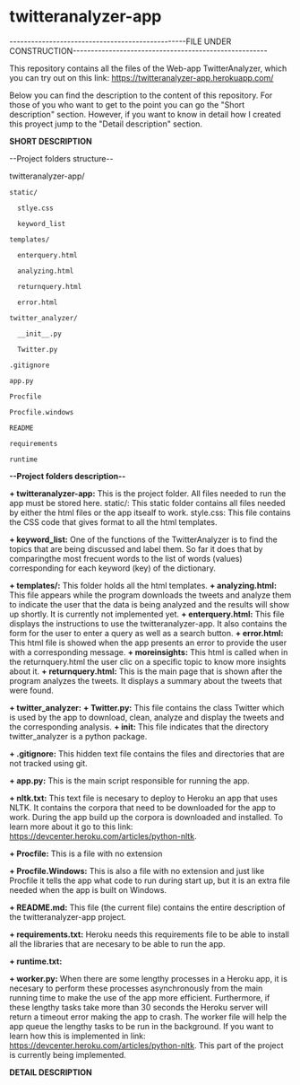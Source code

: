 # twitteranalyzer-app

-------------------------------------------------FILE UNDER CONSTRUCTION------------------------------------------------------


This repository contains all the files of the Web-app TwitterAnalyzer, which you can try out on this link: https://twitteranalyzer-app.herokuapp.com/

Below you can find the description to the content of this repository. For those of you who want to get to the point you can go the "Short description" section. However, if you want to know in detail how I created this proyect jump to the "Detail description" section.


**SHORT DESCRIPTION**

--Project folders structure--

twitteranalyzer-app/

    static/
    
      stlye.css
      
      keyword_list
      
    templates/
    
      enterquery.html
      
      analyzing.html
      
      returnquery.html
      
      error.html
      
    twitter_analyzer/
    
      __init__.py
      
      Twitter.py
      
    .gitignore
    
    app.py
    
    Procfile
    
    Procfile.windows
    
    README
    
    requirements
    
    runtime
    

**--Project folders description--**


**+ twitteranalyzer-app:** This is the project folder. All files needed to run the app must be stored here. 
  static/: This static folder contains all files needed by either the html files or the app itsealf to work.
    style.css: This file contains the CSS code that gives format to all the html templates.
  
**+ keyword_list:** One of the functions of the TwitterAnalyzer is to find the topics that are being discussed and label them. So far it does that by comparingthe most frecuent words to the list of words (values) corresponding for each keyword (key) of the dictionary.
  
**+ templates/:** This folder holds all the html templates. 
  **+  analyzing.html:** This file appears while the program downloads the tweets and analyze them to indicate the user that the data is being analyzed and the results will show up shortly. It is currently not implemented yet.
  **+  enterquery.html:** This file displays the instructions to use the twitteranalyzer-app. It also contains the form for the user to enter a query as well as a search button.
  **+  error.html:** This html file is showed when the app presents an error to provide the user with a corresponding message.
  **+  moreinsights:** This html is called when in the returnquery.html the user clic on a specific topic to know more insights about it. 
  **+  returnquery.html:** This is the main page that is shown after the program analyzes the tweets. It displays a summary about the tweets that were found.
  
**+  twitter_analyzer:**
  **+  Twitter.py:** This file contains the class Twitter which is used by the app to download, clean, analyze and display the tweets and the corresponding analysis. 
  **+  __init__:** This file indicates that the directory twitter_analyzer is a python package.
  
**+  .gitignore:** This hidden text file contains the files and directories that are not tracked using git.
  
**+  app.py:** This is the main script responsible for running the app. 
  
**+  nltk.txt:** This text file is necesary to deploy to Heroku an app that uses NLTK. It contains the corpora that need to be downloaded for the app to work. During the app build up the corpora is downloaded and installed. To learn more about it go to this link: https://devcenter.heroku.com/articles/python-nltk.
  
**+  Procfile:** This is a file with no extension
  
**+  Procfile.Windows:** This is also a file with no extension and just like Procfile it tells the app what code to run during start up, but it is an extra file needed when the app is built on Windows. 
  
**+  README.md:** This file (the current file) contains the entire description of the twitteranalyzer-app project.
    
**+  requirements.txt:** Heroku needs this requirements file to be able to install all the libraries that are necesary to be able to run the app. 
  
**+  runtime.txt:** 
    
**+  worker.py:** When there are some lengthy processes in a Heroku app, it is necesary to perform these processes asynchronously from the main running time to make the use of the app more efficient. Furthermore, if these lengthy tasks take more than 30 seconds the Heroku server will return a timeout error making the app to crash. The worker file will help the app queue the lengthy tasks to be run in the background. If you want to learn how this is implemented in link: https://devcenter.heroku.com/articles/python-nltk. This part of the project is currently being implemented.   
      


**DETAIL DESCRIPTION**
